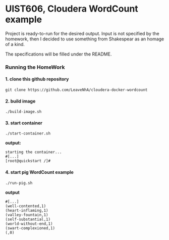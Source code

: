 # UIST606, Cloudera WordCount example

Project is ready-to-run for the desired output. Input is not specified by the homework,
then I decided to use something from Shakespear as an homage of a kind.

The specifications will be filled under the README.

### Running the HomeWork

#### 1. clone this github repository

```
git clone https://github.com/LeaveNhA/cloudera-docker-wordcount
```

#### 2. build image

```
./build-image.sh
```

#### 3. start container

```
./start-container.sh
```

**output:**

```
starting the container...
#[...]
[root@quickstart /]#
```

#### 4. start pig WordCount example

```
./run-pig.sh
```

**output**

```
#[...]
(well-contented,1)
(heart-inflaming,1)
(valley-fountain,1)
(self-substantial,1)
(world-without-end,1)
(swart-complexioned,1)
(,0)
```
